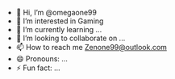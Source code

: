 - 👋 Hi, I’m @omegaone99
- 👀 I’m interested in Gaming
- 🌱 I’m currently learning ...
- 💞️ I’m looking to collaborate on ...
- 📫 How to reach me Zenone99@outlook.com
- 😄 Pronouns: ...
- ⚡ Fun fact: ...

<!---
omegaone99/omegaone99 is a ✨ special ✨ repository because its `README.md` (this file) appears on your GitHub profile.
You can click the Preview link to take a look at your changes.
--->

